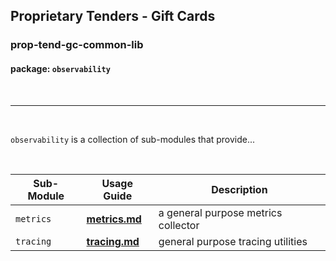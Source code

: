 ## Proprietary Tenders - Gift Cards
### prop-tend-gc-common-lib
#### package: `observability`
<br/>

---
<br>

`observability` is a collection of sub-modules that provide...

<br>


| Sub-Module | Usage Guide | Description |
|---|---|---|
|  `metrics` | [**metrics.md**](metrics.md) | a general purpose metrics collector
|  `tracing` | [**tracing.md**](tracing.md) | general purpose tracing utilities


 